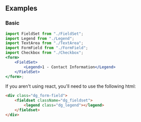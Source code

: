 ## Examples

### Basic

```jsx
import FieldSet from "./FieldSet";
import Legend from "./Legend";
import TextArea from "./TextArea";
import FormField from "./FormField";
import Checkbox from "./Checkbox";
<form>
	<FieldSet>
		<Legend>1 - Contact Information</Legend>
	</FieldSet>
</form>;
```

If you aren't using react, you'll need to use the following html:

```html
<div class="dg_form-field">
	<fieldset className="dg_fieldset">
		<legend class="dg_legend"></legend>
	</fieldset>
</div>
```
